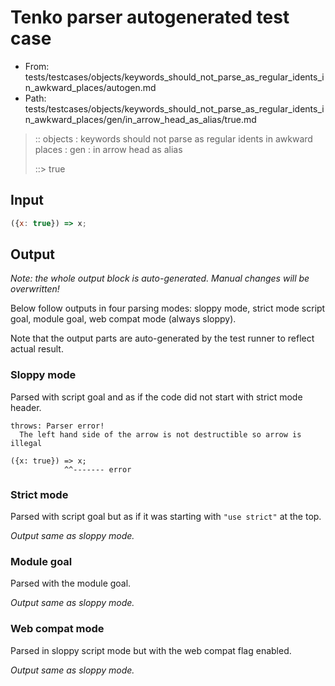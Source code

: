 # Tenko parser autogenerated test case

- From: tests/testcases/objects/keywords_should_not_parse_as_regular_idents_in_awkward_places/autogen.md
- Path: tests/testcases/objects/keywords_should_not_parse_as_regular_idents_in_awkward_places/gen/in_arrow_head_as_alias/true.md

> :: objects : keywords should not parse as regular idents in awkward places : gen : in arrow head as alias
>
> ::> true

## Input


`````js
({x: true}) => x;
`````

## Output

_Note: the whole output block is auto-generated. Manual changes will be overwritten!_

Below follow outputs in four parsing modes: sloppy mode, strict mode script goal, module goal, web compat mode (always sloppy).

Note that the output parts are auto-generated by the test runner to reflect actual result.

### Sloppy mode

Parsed with script goal and as if the code did not start with strict mode header.

`````
throws: Parser error!
  The left hand side of the arrow is not destructible so arrow is illegal

({x: true}) => x;
            ^^------- error
`````

### Strict mode

Parsed with script goal but as if it was starting with `"use strict"` at the top.

_Output same as sloppy mode._

### Module goal

Parsed with the module goal.

_Output same as sloppy mode._

### Web compat mode

Parsed in sloppy script mode but with the web compat flag enabled.

_Output same as sloppy mode._
